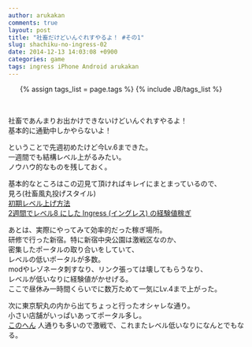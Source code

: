 ```yaml
---
author: arukakan
comments: true
layout: post
title: "社畜だけどいんぐれすやるよ！ #その1"
slug: shachiku-no-ingress-02
date: 2014-12-13 14:03:08 +0900
categories: game
tags: ingress iPhone Android arukakan
---
```


<!-- more -->
<ul class="tag_box inline" style="list-style:none">
  {% assign tags_list = page.tags %}
  {% include JB/tags_list %}
</ul>

<br />

<!-- ここまでテンプレ -->

社畜であんまりお出かけできないけどいんぐれすやるよ！  
基本的に通勤中しかやらないよ！  

ということで先週初めたけど今Lv.6まできた。  
一週間でも結構レベル上がるみたい。  
ノウハウ的なものを残しておく。

基本的なところはこの辺見て頂ければキレイにまとまっているので、  
見ろ(社畜風丸投げスタイル)  
[初期レベル上げ方法](http://ingressjp.blogspot.jp/2014/03/blog-post_3224.html)  
[2週間でレベル8 にした Ingress (イングレス) の経験値稼ぎ](http://www.nire.com/2014/08/ingress-level-8-2-weeks/)  

あとは、実際にやってみて効率的だった稼ぎ場所。  
研修で行った新宿。特に新宿中央公園は激戦区なのか、  
密集したポータルの取り合いをしていて、  
レベルの低いポータルが多数。  
modやレゾネータ刺すなり、リンク張っては壊してもらうなり、  
レベルが低いなりに経験値がかせげる。  
ここで昼休み一時間くらいでに数万ためて一気にLv.4まで上がった。

次に東京駅丸の内から出てちょっと行ったオシャレな通り。  
小さい店舗がいっぱいあってポータル多し。  
[このへん](https://www.google.co.jp/maps/dir//35.6805975,139.7630101/@35.6808023,139.7621518,17z)
人通りも多いので激戦で、これまたレベル低いなりになんとでもなる。


